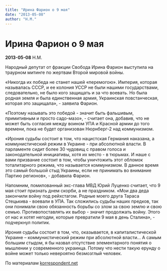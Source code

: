```yaml
---
title: "Ирина Фарион о 9 мая"
date: "2013-05-08"
author: "Н.М."
---
```


# Ирина Фарион о 9 мая

**2013-05-08** Н.М.

Народный депутат от фракции Свобода Ирина Фарион выступила на траурном митинге по жертвам Второй мировой войны.

«Никогда их победа не станет нашей «перемогою». Империя, которая называлась СССР, и ее колония УССР не были нашими государствами, следовательно, не было кого защищать и за что воевать. Но была родная земля и была единственная армия, Украинская повстанческая, которая это защищала», - заявила Фарион.

«Поэтому называть это победой - значит быть фальшивым, примитивным и просто садо-мазо», - считает она, добавив, что не может быть согласия между воином УПА и Красной армии до того времени, пока не будет организован Нюрнберг-2 над коммунизмом.

«Ирония судьбы состоит в том, что нацистская Германия наказана, а коммунистический режим в Украине - при абсолютной власти. В парламенте сидит более 30 чудовищ с правом голоса и законодательной инициативы, хотя их место - в тюрьмах. И наше с вами призвание состоит в том, чтобы уничтожить этот обломок тоталитарного режима, что называется коммунизмом. В данное время это самый большой стыд Украины, если не принимать во внимание Партию регионов», - добавила Фарион.

Напомним, помилованный экс-глава МВД Юрий Луценко считает, что 9 мая стоит признать днем скорби, а не праздником. «Мои два деда закончили войну под рейхстагом. Родные моего друга Тараса Стецькива - воевали в УПА. Так сложились судьбы наших предков, так они понимали свою обязанность борьбы со злом за свою землю и свою семью. Противопоставлять их выбор - значит продолжать войну. Этого от нас и хотят негодяи, которые превратили 9 мая в день Сталина», - подчеркнул политик.

Ирония судьбы состоит в том, что, оказывается, в капиталистической Украине – коммунистический режим при абсолютной власти… А самым большим стыдом, я бы назвал отсутствие элементарного понятия о мышлении у современного украинца. Потому что нести такую ерунду о войне может только невероятно безмозглый человек.

По материалам [korrespondent.net](http://korrespondent.net/)